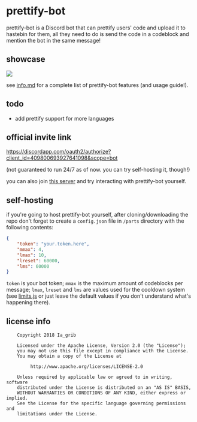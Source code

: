 # prettify-bot

prettify-bot is a Discord bot that can prettify users' code and upload it to hastebin for them, all they need to do is send the code in a codeblock and mention the bot in the same message!

## showcase

![](https://i.imgur.com/IbCUvv6.png)

see [info.md](https://github.com/iagrib/prettify-bot/blob/master/info.md) for a complete list of prettify-bot features (and usage guide!).

## todo

* add prettify support for more languages

## official invite link

https://discordapp.com/oauth2/authorize?client_id=409800693927641098&scope=bot

(not guaranteed to run 24/7 as of now. you can try self-hosting it, though!)

you can also join [this server](https://discord.gg/VJryeSb) and try interacting with prettify-bot yourself.

## self-hosting

if you're going to host prettify-bot yourself, after cloning/downloading the repo don't forget to create a `config.json` file in `/parts` directory with the following contents:
```json
{
	"token": "your.token.here",
	"mmax": 4,
	"lmax": 10,
	"lreset": 60000,
	"lms": 60000
}
```
`token` is your bot token;
`mmax` is the maximum amount of codeblocks per message;
`lmax`, `lreset` and `lms` are values used for the cooldown system (see [limits.js](https://github.com/iagrib/prettify-bot/blob/v1.2/parts/limits.js) or just leave the default values if you don't understand what's happening there).

## license info

```
	Copyright 2018 Ia_grib

	Licensed under the Apache License, Version 2.0 (the "License");
	you may not use this file except in compliance with the License.
	You may obtain a copy of the License at

		 http://www.apache.org/licenses/LICENSE-2.0

	Unless required by applicable law or agreed to in writing, software
	distributed under the License is distributed on an "AS IS" BASIS,
	WITHOUT WARRANTIES OR CONDITIONS OF ANY KIND, either express or implied.
	See the License for the specific language governing permissions and
	limitations under the License.
```